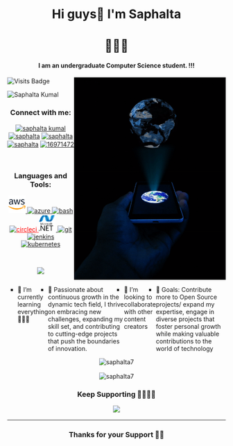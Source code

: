 <h1 align="center">Hi guys👋 I'm Saphalta </h1>
<h1 align='center'>👩🏽‍💻</h1>

<h4 align="center">I am an undergraduate Computer Science student. !!!</h3>
<div class='flex-box'>
<img src="https://github.com/Saphalta7/Saphalta7/blob/main/ezgif.com-gif-maker.gif?raw=true" width='350' style='display: flex; flex:50%; float: right; flex-wrap: wrap; justify-content: space-between; width=100%, min-width:15%; margin:0;' align='right' >

   <ul style="display: flex; float: right; list-style-type: square;">
      <br>
<li>🔭 I’m currently learning everything 🧑🏻‍💻</li>
<li>🌱 Passionate about continuous growth in the dynamic tech field, I thrive on embracing new challenges, expanding my skill set, and contributing to cutting-edge projects that push the boundaries of innovation.</li>
<li>👯 I’m looking to collaborate with other content creators</li>
<li>🥅 Goals: Contribute more to Open Source projects/  expand my expertise, engage in diverse projects that foster personal growth while making valuable contributions to the world of technology</li>
</ul>   
</div>

![Visits Badge](https://badges.pufler.dev/visits/Saphalta7/Saphalta7)
<p align="left"> <img src="https://komarev.com/ghpvc/?username=Saphalta7&label=Profile%20views&color=09518B&style=round" alt="Saphalta Kumal" width='120'/> </p>


<h3 align="center">Connect with me:</h3>
<p align="center">
<a href="https://www.linkedin.com/in/saphalta-kumal-5496321a2/" target="blank"><img align="center" src="https://raw.githubusercontent.com/rahuldkjain/github-profile-readme-generator/master/src/images/icons/Social/linked-in-alt.svg" alt="saphalta kumal" height="30" width="40" /></a>
<a href="https://fb.com/safalta.bhattarai.5" target="blank"><img align="center" src="https://raw.githubusercontent.com/rahuldkjain/github-profile-readme-generator/master/src/images/icons/Social/facebook.svg" alt="saphalta" height="30" width="40" /></a>
<a href="https://www.instagram.com/saphalta/" target="blank"><img align="center" src="https://raw.githubusercontent.com/rahuldkjain/github-profile-readme-generator/master/src/images/icons/Social/instagram.svg" alt="saphalta" height="30" width="40" /></a>
<a href="https://www.hackerrank.com/sbrai91" target="blank"><img align="center" src="https://raw.githubusercontent.com/rahuldkjain/github-profile-readme-generator/master/src/images/icons/Social/hackerrank.svg" alt="saphalta" height="30" width="40" /></a>
<a href="https://stackoverflow.com/users/18467777/saphalta" target="blank"><img align="center" src="https://raw.githubusercontent.com/rahuldkjain/github-profile-readme-generator/master/src/images/icons/Social/stack-overflow.svg" alt="16971472" height="30" width="40" /></a>
</p>
<br>

<h3 align="center">Languages and Tools:</h3>
<p align="center"> 
 <a href="https://aws.amazon.com" target="_blank" rel="noreferrer"> <img src="https://raw.githubusercontent.com/devicons/devicon/master/icons/amazonwebservices/amazonwebservices-original-wordmark.svg" alt="aws" width="40" height="40"/> </a> 
  <a href="https://azure.microsoft.com/en-in/" target="_blank" rel="noreferrer"> <img src="https://www.vectorlogo.zone/logos/microsoft_azure/microsoft_azure-icon.svg" alt="azure" width="40" height="40"/> </a> 
  <a href="https://www.gnu.org/software/bash/" target="_blank" rel="noreferrer"> <img src="https://www.vectorlogo.zone/logos/gnu_bash/gnu_bash-icon.svg" alt="bash" width="40" height="40"/> </a> 
  <a href="https://circleci.com" target="_blank" rel="noreferrer" style="color: red"/> <img src="https://www.vectorlogo.zone/logos/circleci/circleci-icon.svg" alt="circleci" width="40" height="40" > </a> 
  <a href="https://dotnet.microsoft.com/" target="_blank" rel="noreferrer"> <img src="https://raw.githubusercontent.com/devicons/devicon/master/icons/dot-net/dot-net-original-wordmark.svg" alt="dotnet" width="40" height="40"/> </a>
  <a href="https://git-scm.com/" target="_blank" rel="noreferrer"> <img src="https://www.vectorlogo.zone/logos/git-scm/git-scm-icon.svg" alt="git" width="40" height="40"/> </a> 
  <a href="https://www.jenkins.io" target="_blank" rel="noreferrer"> <img src="https://www.vectorlogo.zone/logos/jenkins/jenkins-icon.svg" alt="jenkins" width="40" height="40"/> </a>
  <a href="https://kubernetes.io" target="_blank" rel="noreferrer"> <img src="https://www.vectorlogo.zone/logos/kubernetes/kubernetes-icon.svg" alt="kubernetes" width="40" height="40"/> </a> 
</p>

<br>

<p align="center"><img src="https://github-readme-streak-stats.herokuapp.com/?user=Saphalta7&theme=blue-green"</p>
 <br/>
<p align="center"><img src="https://github-readme-stats.vercel.app/api/top-langs?username=saphalta7&show_icons=true&locale=en&layout=compact&title_color=28ea80&theme=blue-green" alt="saphalta7" width='350' height='200'></p>
<p align="center"><img align='center' src="https://github-readme-stats.vercel.app/api?username=saphalta7&show_icons=true&locale=en&title_color=28ea80&theme=blue-green" alt="saphalta7" width='450' height='300'></p>
 
<h3 align='center'>Keep Supporting 🤜🏻🤛🏻</h3>
<p align='center'><img src='https://github-profile-trophy.vercel.app/?username=Saphalta7&theme=onedark&column=8'></p>

---
<h3 align="center">Thanks for your Support 🙏🏻</h3>

